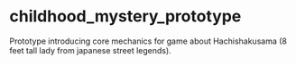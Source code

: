 # childhood_mystery_prototype
Prototype introducing core mechanics for game about Hachishakusama (8 feet tall lady from japanese street legends).
